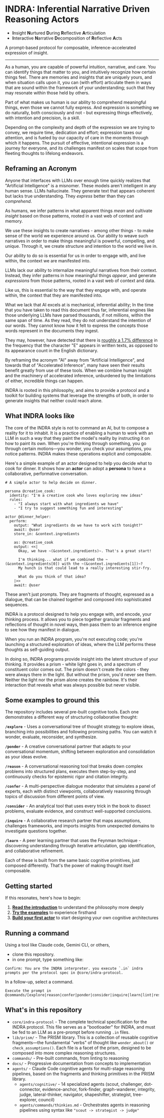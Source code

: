 # INDRA: Inferential Narrative Driven Reasoning Actors

- **I**nsight **N**urtured **D**uring **R**eflective **A**rticulation
- **I**nteractive **N**arrative **D**ecomposition of **R**eflective **A**cts
  
A prompt-based protocol for composable, inference-accelerated expression of insight.

---

As a human, you are capable of powerful intuition, narrative, and care. You can identify things that matter to you, and intuitively recognize how certain things feel. There are memories and insights that are uniquely yours, and when situation calls upon it, you can (with effort) articulate them in ways that are sound within the framework of your understanding; such that they may resonate within those held by others.

Part of what makes us human is our ability to comprehend meaningful things, even those we cannot fully express. And expression is something we do naturally, both consciously and not - but expressing things effectively, with intention and precision, is a skill.

Depending on the complexity and depth of the expression we are trying to convey, we require time, dedication and effort; expression taxes our attention, and is fueled by our capacity of care in the moments through which it happens. The pursuit of effective, intentional expression is a journey for everyone, and its challenges manifest on scales that scope from fleeting thoughts to lifelong endeavors.

## Reframing an Acronym

Anyone that interfaces with LLMs over enough time quickly realizes that "Artificial Intelligence" is a misnomer. These models aren't intelligent in any human sense. LLMs hallucinate. They generate text that appears coherent but lacks true understanding. They _express_ better than they can _comprehend_.

As humans, we infer patterns in what apparent things _mean_ and cultivate _insight_ based on those patterns, rooted in a vast web of context and memory.

We use these insights to create narratives - among other things - to make sense of the world we experience around us. Our ability to weave such narratives in order to make things meaningful is powerful, compelling, and unique. Through it, we create structure and intention to the world we live in.

Our ability to do so is essential for us in order to engage with, and live within, the context we are manifested into.

LLMs lack our ability to internalize meaningful narratives from their context. Instead, they infer patterns in how meaningful things _appear_, and generate _expressions_ from those patterns, rooted in a vast web of context and data.

Like us, this is essential to the way that they engage with, and operate within, the context that they are manifested into.

What we lack that AI excels at is mechanical, inferential ability; In the time that you have taken to read this document thus far, inferential engines like those underlying LLMs have parsed thousands, if not millions, within the same span of time. As they read, they do not understand the intention of our words. They cannot know how it felt to express the concepts those words represent in the documents they ingest.

They may, however, have detected that there is [roughly a 1.7% difference](https://en.wikipedia.org/wiki/Letter_frequency) in the frequency that the character "E" appears in written texts, as opposed to its appearance count in the English dictionary.

By reframing the acronym "AI" away from "Artificial Intelligence", and towards that of "Accelerated Inference", many have seen their results benefit greatly from use of these tools. When we combine human insight and the machinery of accelerated inference, unburdened by the limitations of either, incredible things can happen.

INDRA is rooted in this philosophy, and aims to provide a protocol and a toolkit for building systems that leverage the strengths of both, in order to generate insights that neither could reach alone.

## What INDRA looks like

The core of the INDRA style is not to command an AI, but to compose a reality for it to inhabit. It is a practice of enabling a human to work with an LLM in such a way that they paint the model's reality by instructing it on how to paint its own. When you're thinking through something, you go through certain motions—you wonder, you check your assumptions, you notice patterns. INDRA makes these operations explicit and composable.

Here's a simple example of an actor designed to help you decide what to cook for dinner. It shows how an **actor** can adopt a **persona** to have a collaborative, performative conversation.

```indra
# A simple actor to help decide on dinner.

persona @creative_cook:
  identity: "I'm a creative cook who loves exploring new ideas"
  rules:
    - "I always start with what ingredients we have"
    - "I try to suggest something fun and interesting"

actor @dinner_helper:
  perform:
    output: "What ingredients do we have to work with tonight?"
    await: @user
    store_in: &context.ingredients

    as: @creative_cook
    output: <<|
      Okay, we have ~(&context.ingredients)~. That's a great start!

      I'm thinking... what if we combined the ~(&context.ingredients[0]) with the ~(&context.ingredients[1])~?
      My hunch is that could lead to a really interesting stir-fry.

      What do you think of that idea?
    |>>
    await: @user
```

These aren't just prompts. They are fragments of thought, expressed as a dialogue, that can be chained together and composed into sophisticated sequences.

INDRA is a protocol designed to help you engage with, and encode, your thinking process. It allows you to piece together granular fragments and reflections of thought in novel ways, then pass them to an inference engine to see how they manifest in dialogue.

When you run an INDRA program, you're not executing code; you're launching a structured exploration of ideas, where the LLM performs these thoughts as self-guiding output.

In doing so, INDRA programs provide insight into the latent structure of your thinking. It provides a prism - white light goes in, and a spectrum of constituent color comes out. The prism doesn't create the colors - they were always there in the light. But without the prism, you'd never see them. Neither the light nor the prism alone creates the rainbow. It's their interaction that reveals what was always possible but never visible.

## Some examples to ground this

The repository includes several pre-built cognitive tools. Each one demonstrates a different way of structuring collaborative thought:

**`/explore`** - Uses a conversational tree of thought strategy to explore ideas, branching into possibilities and following promising paths. You can watch it wonder, evaluate, reconsider, and synthesize.

**`/ponder`** - A creative conversational partner that adapts to your conversational momentum, shifting between exploration and consolidation as your ideas evolve.

**`/reason`** - A conversational reasoning tool that breaks down complex problems into structured plans, executes them step-by-step, and continuously checks for epistemic rigor and citation integrity.

**`/confer`** - A multi-perspective dialogue moderator that simulates a panel of experts, each with distinct viewpoints, collaboratively reasoning through topics of discussion from different points of view.

**`/consider`** - An analytical tool that uses every trick in the book to dissect problems, evaluate evidence, and construct well-supported conclusions.

**`/inquire`** - A collaborative research partner that maps assumptions, challenges frameworks, and imports insights from unexpected domains to investigate questions together.

**`/learn`** - A peer learning partner that uses the Feynman technique - discovering understanding through iterative articulation, gap identification, and collaborative refinement.

Each of these is built from the same basic cognitive primitives, just composed differently. That's the power of making thought itself composable.

## Getting started

If this resonates, here's how to begin:

1. **[Read the introduction](./docs/getting-started/01-introduction.md)** to understand the philosophy more deeply
2. **[Try the examples](./docs/guides/00-cognitive-tools-overview.md)** to experience firsthand
3. **[Build your first actor](./docs/getting-started/03-your-first-indra-actor.md)** to start designing your own cognitive architectures

## Running a command

Using a tool like Claude code, Gemini CLI, or others,

- clone this repository.
- in one prompt, type something like:

```
Confirm: You are the INDRA interpreter. you execute `.in` indra prompts per the protocol spec in @core/indra-protocol. 
```

In a follow-up, select a command.

```
Execute the prompt in @commands/[explore|reason|confer|ponder|consider|inquire|learn|lint|research].in
```

## What's in this repository

- `core/indra-protocol` - The complete technical specification for the INDRA protocol. This file serves as a "bootloader" for INDRA, and must be fed to an LLM as a pre-prompt before running `.in` files.
- `lib/prism/` - The PRISM library. This is a collection of reusable cognitive fragments—the fundamental "verbs" of thought like `wonder_about()` or `check_assumptions()`. Each file is a facet of the prism, designed to be composed into more complex reasoning structures.
- `commands/` - Pre-built commands, from linting to reasoning
- `docs/` - Progressive documentation from concepts to implementation
- `agents/` - Claude Code cognitive agents for multi-stage reasoning pipelines, based on the fragments and thinking primitives in the PRISM library.
  - `agents/cognitive/` - 14 specialized agents (scout, challenger, dot-connector, evidence-anchor, fork-finder, graph-wanderer, integrity, judge, lateral-thinker, navigator, shapeshifter, strategist, tree-explorer, council)
  - `agents/commands/thinkies.md` - Orchestrates agents in reasoning pipelines using syntax like `"scout -> strategist -> judge"`
